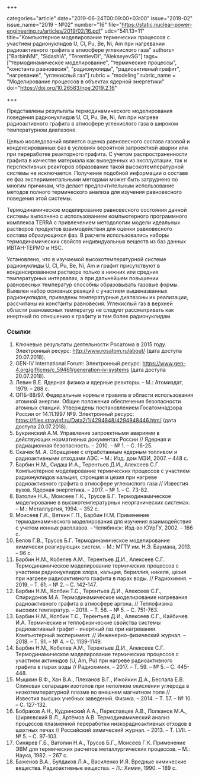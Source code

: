 +++

categories="article"
date="2019-06-24T00:09:00+03:00"
issue="2019-02"
issue_name="2019 - №02"
number="16"
file="https://static.nuclear-power-engineering.ru/articles/2019/02/16.pdf"
udc="541.13+11"
title="Компьютерное моделирование термических процессов с участием радионуклидов U, Cl, Pu, Be, Ni, Am при нагревании радиоактивного графита в атмосфере углекислого газа"
authors=["BarbinNM", "SidashIA", "TerentievDI", "AlekseyevSG"]
tags=["термодинамическое моделирование", "термические процессы", "константа равновесия", "радионуклиды", "радиоактивный графит", "нагревание", "углекислый газ"]
rubric = "modeling"
rubric_name = "Моделирование процессов в объектах ядерной энергетики"
doi="https://doi.org/10.26583/npe.2019.2.16"

+++

Представлены результаты термодинамического моделирования поведения радионуклидов U, Cl, Pu, Be, Ni, Am при нагреве радиоактивного графита в атмосфере углекислого газа в широком температурном диапазоне.

Целью исследований является оценка равновесного состава газовой и конденсированных фаз в условиях вероятной запроектной аварии или при переработке реакторного графита. С учетом распространенности графита в качестве материала как выведенных из эксплуатации, так и перспективных реакторов образование такой высокотемпературной системы не исключается. Получение подобной информации о составе ее фаз экспериментальными методами может быть затруднено по многим причинам, что делает предпочтительным использование методов полного термического анализа для изучения равновесного поведения этой системы.

Термодинамическое моделирование равновесного состояния данной системы выполнено с использованием компьютерного программного комплекса TERRA с привлечением методологии модели идеальных растворов продуктов взаимодействия для оценки равновесного состава образующихся фаз. В расчете использовались наборы термодинамических свойств индивидуальных веществ из баз данных ИВТАН-ТЕРМО и HSC.

Установлено, что в изучаемой высокотемпературной системе радионуклиды U, Cl, Pu, Be, Ni, Am и графит присутствуют в конденсированном растворе только в нижних или средних температурных интервалах, а при дальнейшем повышении равновесных температур способны образовывать газовые формы. Выявлен набор основных реакций с участием вышеназванных радионуклидов, приведены температурные диапазоны их реализации, рассчитаны их константы равновесия. Углекислый газ в верхней области равновесных температур не следует рассматривать как инертный по отношению к графиту и тем более радионуклидам.

### Ссылки

1. Ключевые результаты деятельности Росатома в 2015 году. Электронный ресурс: http://www.rosatom.ru/about/ (дата доступа 20.07.2018).
2. GEN-IV International Forum: Электронный ресурс: https://www.gen-4.org/gif/jcms/c_59461/generation-iv-systems (дата доступа 20.07.2018).
3. Левин В.Е. Ядерная физика и ядерные реакторы. – М.: Атомиздат, 1979. – 288 с.
4. ОПБ-88/97. Федеральные нормы и правила в области использования атомной энергии. Общие положения обеспечения безопасности атомных станций. Утверждены постановлением Госатомнадзора России от 14.11.1997 №9. Электронный ресурс: https://files.stroyinf.ru/Data2/1/4294848/4294848446.htm/ (дата доступа 20.07.2018).
5. Букринский А.М. Управление запроектными авариями в действующих нормативных документах России // Ядерная и радиационная безопасность. – 2010. – № 1. – С. 16-25.
6. Скачек М. А. Обращение с отработанным ядерным топливом и радиоактивными отходами АЭС. – М.: Изд. дом МЭИ, 2007. – 448 с.
7. Барбин Н.М., Сидаш И.А., Терентьев Д.И., Алексеев С.Г. Компьютерное моделирование термических процессов с участием радионуклидов кальция, стронция и цезия при нагреве радиоактивного графита в атмосфере углекислого газа // Известия вузов. Ядерная энергетика. – 2017. – № 1. – С. 73-82.
8. Ватолин Н.А., Моисеев Г.К., Трусов Б.Г. Термодинамическое моделирование в высокотемпературных неорганических системах. – М.: Металлургия, 1994. – 352 с.
9. Моисеев Г.К., Вяткин Г.П., Барбин Н.М. Применение термодинамического моделирования для изучения взаимодействия с учетом ионных расплавов. – Челябинск: Изд-во ЮУрГУ, 2002. – 166 с.
10. Белов Г.В., Трусов Б.Г. Термодинамическое моделирование химически реагирующих систем. – М.: МГТУ им. Н.Э. Баумана, 2013. – 96 с.
11. Барбин Н.М., Кобелев А.М., Терентьев Д.И., Алексеев С.Г. Термодинамическое моделирование термических процессов с участием радионуклидов хлора, кальция, бериллия, никеля, цезия при нагреве радиоактивного графита в парах воды. // Радиохимия. – 2019. – Т. 61. – № 2. – С. 142-147.
12. Барбин Н.М., Колбин Т.С., Терентьев Д.И., Алексеев С.Г., Спиридонов М.А. Термодинамическое моделирование нагревания радиоактивного графита в атмосфере аргона. // Теплофизика высоких температур. – 2018. – Т. 56. – № 5. – С. 751-763.
13. Барбин Н.М., Колбин Т.С., Терентьев Д.И., Алексеев С.Г., Кайбичев И.А. Термические и теплофизические свойства системы радиоактивный графит - инертный газ при нагревании. Компьютерный эксперимент. // Инженерно-физический журнал. – 2018. – Т. 91. – № 4. – С. 1139-1149.
14. Барбин Н.М., Кобелев А.М., Терентьев Д.И., Алексеев С.Г. Термодинамическое моделирование термических процессов с участием актинидов (U, Am, Pu) при нагреве радиоактивного графита в парах воды // Радиохимия. – 2017. – Т. 59. – № 5. – С. 445-448.
15. Мышкин В.Ф., Хан В.А., Плеханов В.Г., Ижойкин Д.А., Беспала Е.В. Спиновая сепарация изотопов при неполном окислении углерода в низкотемпературной плазме во внешнем магнитном поле // Известия высших учебных заведений. Физика. – 2014. – Т. 57. – № 10. – С. 127-132.
16. Бобраков А.Н., Кудринский А.А., Переславцев А.В., Полканов М.А., Ширяевский В.Л., Артёмов А.В. Термодинамический анализ процессов плазменной переработки низкорадиоактивных отходов в шахтных печах // Российский химический журнал. – 2013. – Т. LVII. – № 5. – С. 97-103.
17. Синярев Г.Б., Ватолин Н.А., Трусов Б.Г., Моисеев Г.К. Применение ЭВМ для термических расчетов металлургических процессов. – М.: Наука, 1982. – 267 с.
18. Баженов В.А., Булдаков Л.А., Василенко И.Я. Вредные химические вещества. Радиоактивные вещества. – Л.: Химия, 1990. – 189 с.